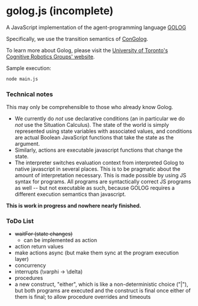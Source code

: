 # golog.js (incomplete)

A JavaScript implementation of the agent-programming language [GOLOG](http://bibbase.org/network/publication/levesque-reiter-lesprance-lin-scherl-gologalogicprogramminglanguagefordynamicdomains-1997)

Specifically, we use the transition semantics of [ConGolog](http://bibbase.org/network/publication/degiacomo-lesprance-levesque-congologaconcurrentprogramminglanguagebasedonthesituationcalculus-2000).

To learn more about Golog, please visit the [University of Toronto's Cognitive Robotics Groups' website](http://www.cs.toronto.edu/cogrobo/main/systems/index.html).

Sample execution:
```sh
node main.js
```

### Technical notes

This may only be comprehensible to those who already know Golog.

- We currently do *not* use declarative conditions (an in particular we do *not* use the Situation Calculus). The state of the world is simply represented using state variables with associated values, and conditions are actual Boolean JavaScript functions that take the state as the argument.
- Similarly, actions are executable javascript functions that change the state.
- The interpreter switches evaluation context from interpreted Golog to native
javascript in several places. This is to be pragmatic about the amount of
interpretation necessary. This is made possible by using JS syntax for programs.
All programs are syntactically correct JS programs as well -- but not executable
as such, because GOLOG requires a different execution semantics than javascript.

**This is work in progress and nowhere nearly finished.**


### ToDo List

- ~~waitFor (state changes)~~
  - can be implemented as action
- action return values
- make actions async (but make them sync at the program execution layer)
- concurrency
- interrupts (\varphi -> \delta)
- procedures
- a new construct, "either", which is like a non-deterministic choice ("|"),
  but both programs are executed and the construct is final once either of them is
  final; to allow procedure overrides and timeouts
